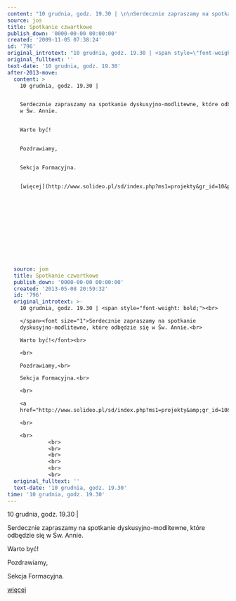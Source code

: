 ```yaml
---
content: "10 grudnia, godz. 19.30 | \n\nSerdecznie zapraszamy na spotkanie dyskusyjno-modlitewne, które odbędzie się w Św. Annie.\n\nWarto być!\n\nPozdrawiamy,\n\nSekcja Formacyjna.\n\n[więcej](http://www.solideo.pl/sd/index.php?ms1=projekty&gr_id=10&ps_id=423&lang=pl)\n\n         \n\n         \n\n         \n\n         \n\n         \n\n         \n\n\n<!--CONTENT FROM OLD SERVER (jos before 2013): 10 grudnia, godz. 19.30 | \n\r\nSerdecznie zapraszamy na spotkanie dyskusyjno-modlitewne, które odbędzie się w Św. Annie.\n\r\nWarto być!\n\r\n\n\r\nPozdrawiamy,\n\r\nSekcja Formacyjna.\n\r\n\n\r\n[więcej](http://www.solideo.pl/sd/index.php?ms1=projekty&gr_id=10&ps_id=423&lang=pl)\n\r\n\n\r\n\n\r\n         \n\r\n         \n\r\n         \n\r\n         \n\r\n         \n\r\n         \n\r\n         \n-->"
source: jos
title: Spotkanie czwartkowe
publish_down: '0000-00-00 00:00:00'
created: '2009-11-05 07:38:24'
id: '796'
original_introtext: "10 grudnia, godz. 19.30 | <span style=\"font-weight: bold;\"><br>\r\n</span><font size=\"1\">Serdecznie zapraszamy na spotkanie dyskusyjno-modlitewne, które odbędzie się w Św. Annie.<br>\r\nWarto być!</font><br>\r\n<br>\r\nPozdrawiamy,<br>\r\nSekcja Formacyjna.<br>\r\n<br>\r\n<a href=\"http://www.solideo.pl/sd/index.php?ms1=projekty&amp;gr_id=10&amp;ps_id=423&amp;lang=pl\">więcej</a><br>\r\n<br>\r\n<br>\r\n         <br>\r\n         <br>\r\n         <br>\r\n         <br>\r\n         <br>\r\n         <br>\r\n         "
original_fulltext: ''
text-date: '10 grudnia, godz. 19.30'
after-2013-move:
  content: >
    10 grudnia, godz. 19.30 | 


    Serdecznie zapraszamy na spotkanie dyskusyjno-modlitewne, które odbędzie się
    w Św. Annie.


    Warto być!


    Pozdrawiamy,


    Sekcja Formacyjna.


    [więcej](http://www.solideo.pl/sd/index.php?ms1=projekty&gr_id=10&ps_id=423&lang=pl)

             

             

             

             

             

             
  source: jom
  title: Spotkanie czwartkowe
  publish_down: '0000-00-00 00:00:00'
  created: '2013-05-08 20:59:32'
  id: '796'
  original_introtext: >-
    10 grudnia, godz. 19.30 | <span style="font-weight: bold;"><br>

    </span><font size="1">Serdecznie zapraszamy na spotkanie
    dyskusyjno-modlitewne, które odbędzie się w Św. Annie.<br>

    Warto być!</font><br>

    <br>

    Pozdrawiamy,<br>

    Sekcja Formacyjna.<br>

    <br>

    <a
    href="http://www.solideo.pl/sd/index.php?ms1=projekty&amp;gr_id=10&amp;ps_id=423&amp;lang=pl">więcej</a><br>

    <br>

    <br>
             <br>
             <br>
             <br>
             <br>
             <br>
             <br>
  original_fulltext: ''
  text-date: '10 grudnia, godz. 19.30'
time: '10 grudnia, godz. 19.30'
---
```

10 grudnia, godz. 19.30 | 

Serdecznie zapraszamy na spotkanie dyskusyjno-modlitewne, które odbędzie się w Św. Annie.

Warto być!

Pozdrawiamy,

Sekcja Formacyjna.

[więcej](http://www.solideo.pl/sd/index.php?ms1=projekty&gr_id=10&ps_id=423&lang=pl)

         

         

         

         

         

         


<!--CONTENT FROM OLD SERVER (jos before 2013): 10 grudnia, godz. 19.30 | 

Serdecznie zapraszamy na spotkanie dyskusyjno-modlitewne, które odbędzie się w Św. Annie.

Warto być!



Pozdrawiamy,

Sekcja Formacyjna.



[więcej](http://www.solideo.pl/sd/index.php?ms1=projekty&gr_id=10&ps_id=423&lang=pl)





         

         

         

         

         

         

         
-->

<!--{{json:{"created_date":"2009-11-05 07:38:24","publish_down":"0000-00-00 00:00:00","id":"796"}}}-->